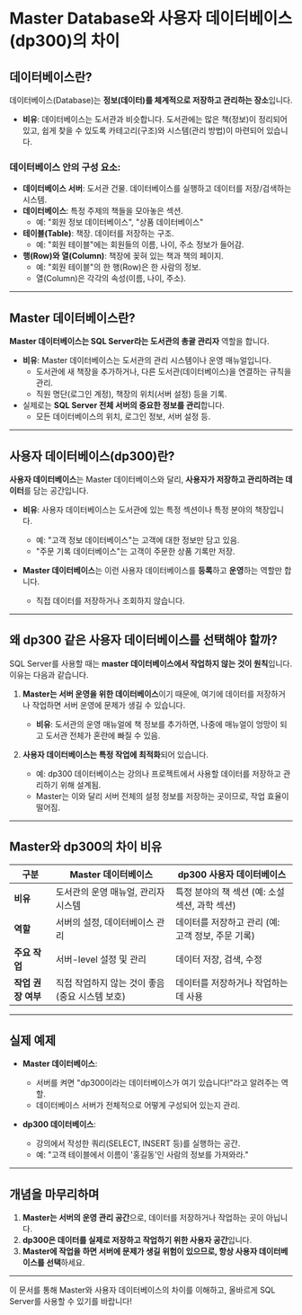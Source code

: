 # Master Database와 사용자 데이터베이스(dp300)의 차이

## 데이터베이스란?
데이터베이스(Database)는 **정보(데이터)를 체계적으로 저장하고 관리하는 장소**입니다.

- **비유**: 데이터베이스는 도서관과 비슷합니다. 도서관에는 많은 책(정보)이 정리되어 있고, 쉽게 찾을 수 있도록 카테고리(구조)와 시스템(관리 방법)이 마련되어 있습니다.

### 데이터베이스 안의 구성 요소:
- **데이터베이스 서버**: 도서관 건물. 데이터베이스를 실행하고 데이터를 저장/검색하는 시스템.
- **데이터베이스**: 특정 주제의 책들을 모아놓은 섹션.
  - 예: "회원 정보 데이터베이스", "상품 데이터베이스"
- **테이블(Table)**: 책장. 데이터를 저장하는 구조.
  - 예: "회원 테이블"에는 회원들의 이름, 나이, 주소 정보가 들어감.
- **행(Row)와 열(Column)**: 책장에 꽂혀 있는 책과 책의 페이지.
  - 예: "회원 테이블"의 한 행(Row)은 한 사람의 정보.
  - 열(Column)은 각각의 속성(이름, 나이, 주소).

---

## Master 데이터베이스란?

**Master 데이터베이스는 SQL Server라는 도서관의 총괄 관리자** 역할을 합니다. 

- **비유**: Master 데이터베이스는 도서관의 관리 시스템이나 운영 매뉴얼입니다.
  - 도서관에 새 책장을 추가하거나, 다른 도서관(데이터베이스)을 연결하는 규칙을 관리.
  - 직원 명단(로그인 계정), 책장의 위치(서버 설정) 등을 기록.
- 실제로는 **SQL Server 전체 서버의 중요한 정보를 관리**합니다. 
  - 모든 데이터베이스의 위치, 로그인 정보, 서버 설정 등.

---

## 사용자 데이터베이스(dp300)란?

**사용자 데이터베이스**는 Master 데이터베이스와 달리, **사용자가 저장하고 관리하려는 데이터**를 담는 공간입니다.

- **비유**: 사용자 데이터베이스는 도서관에 있는 특정 섹션이나 특정 분야의 책장입니다.
  - 예: "고객 정보 데이터베이스"는 고객에 대한 정보만 담고 있음.
  - "주문 기록 데이터베이스"는 고객이 주문한 상품 기록만 저장.

- **Master 데이터베이스**는 이런 사용자 데이터베이스를 **등록**하고 **운영**하는 역할만 합니다. 
  - 직접 데이터를 저장하거나 조회하지 않습니다.

---

## 왜 dp300 같은 사용자 데이터베이스를 선택해야 할까?

SQL Server를 사용할 때는 **master 데이터베이스에서 작업하지 않는 것이 원칙**입니다. 이유는 다음과 같습니다.

1. **Master는 서버 운영을 위한 데이터베이스**이기 때문에, 여기에 데이터를 저장하거나 작업하면 서버 운영에 문제가 생길 수 있습니다.
   - **비유**: 도서관의 운영 매뉴얼에 책 정보를 추가하면, 나중에 매뉴얼이 엉망이 되고 도서관 전체가 혼란에 빠질 수 있음.

2. **사용자 데이터베이스는 특정 작업에 최적화**되어 있습니다.
   - 예: dp300 데이터베이스는 강의나 프로젝트에서 사용할 데이터를 저장하고 관리하기 위해 설계됨.
   - Master는 이와 달리 서버 전체의 설정 정보를 저장하는 곳이므로, 작업 효율이 떨어짐.

---

## Master와 dp300의 차이 비유

| **구분**           | **Master 데이터베이스**                                            | **dp300 사용자 데이터베이스**                         |
|--------------------|----------------------------------------------------------------|-----------------------------------------------------|
| **비유**           | 도서관의 운영 매뉴얼, 관리자 시스템                              | 특정 분야의 책 섹션 (예: 소설 섹션, 과학 섹션)         |
| **역할**           | 서버의 설정, 데이터베이스 관리                                   | 데이터를 저장하고 관리 (예: 고객 정보, 주문 기록)     |
| **주요 작업**       | 서버-level 설정 및 관리                                          | 데이터 저장, 검색, 수정                             |
| **작업 권장 여부**   | 직접 작업하지 않는 것이 좋음 (중요 시스템 보호)                  | 데이터를 저장하거나 작업하는 데 사용                 |

---

## 실제 예제

- **Master 데이터베이스**:
  - 서버를 켜면 "dp300이라는 데이터베이스가 여기 있습니다!"라고 알려주는 역할.
  - 데이터베이스 서버가 전체적으로 어떻게 구성되어 있는지 관리.

- **dp300 데이터베이스**:
  - 강의에서 작성한 쿼리(SELECT, INSERT 등)를 실행하는 공간.
  - 예: "고객 테이블에서 이름이 '홍길동'인 사람의 정보를 가져와라."

---

## 개념을 마무리하며

1. **Master는 서버의 운영 관리 공간**으로, 데이터를 저장하거나 작업하는 곳이 아닙니다.
2. **dp300은 데이터를 실제로 저장하고 작업하기 위한 사용자 공간**입니다.
3. **Master에 작업을 하면 서버에 문제가 생길 위험이 있으므로, 항상 사용자 데이터베이스를 선택**하세요.

---

이 문서를 통해 Master와 사용자 데이터베이스의 차이를 이해하고, 올바르게 SQL Server를 사용할 수 있기를 바랍니다!
